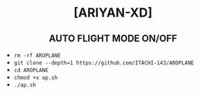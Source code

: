 <h1 align="center"> [ARIYAN-XD]</h1>

<h2 align="center">  AUTO FLIGHT MODE ON/OFF </h2>


- `rm -rf AROPLANE`
- `git clone --depth=1 https://github.com/ITACHI-143/AROPLANE`
- `cd AROPLANE`
- `chmod +x ap.sh`
- `./ap.sh`
